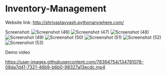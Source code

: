 # Inventory-Management
Website link: http://shrivastavyash.pythonanywhere.com/

Screenshot:
![Screenshot (46)](https://user-images.githubusercontent.com/78364754/134781810-d23f008b-2657-46c0-8cb1-a59297b26430.png)
![Screenshot (47)](https://user-images.githubusercontent.com/78364754/134781815-473b850a-98b4-4571-8771-11f83a62c03c.png)
![Screenshot (48)](https://user-images.githubusercontent.com/78364754/134781817-b3c6c59a-c1bd-446e-90f7-7e78922fc720.png)
![Screenshot (49)](https://user-images.githubusercontent.com/78364754/134781818-feb4f57b-3465-498d-acf2-73353d856fa6.png)
![Screenshot (50)](https://user-images.githubusercontent.com/78364754/134781820-3286ba3d-ae16-44ff-a954-50b99a1ac21c.png)
![Screenshot (51)](https://user-images.githubusercontent.com/78364754/134781821-a6817221-f3a5-4a45-9c53-5fb000f53f59.png)
![Screenshot (52)](https://user-images.githubusercontent.com/78364754/134781823-a70763c3-30af-46f2-9661-6d9decf7874f.png)
![Screenshot (53)](https://user-images.githubusercontent.com/78364754/134781824-b0adac7e-e788-429d-a84a-d7a7ef07d6d3.png)


Demo video



https://user-images.githubusercontent.com/78364754/134781078-08da7d41-7321-46b9-b6b0-98327a13ecdc.mp4

